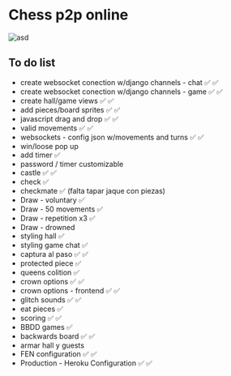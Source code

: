 # Chess p2p online


![asd](https://i.ibb.co/9t9Rqxy/chess.png)


## To do list

* create websocket conection w/django channels - chat :white_check_mark: :white_check_mark:
* create websocket conection w/django channels - game :white_check_mark: :white_check_mark:
* create hall/game views :white_check_mark: :white_check_mark:
* add pieces/board sprites :white_check_mark: :white_check_mark:
* javascript drag and drop :white_check_mark: :white_check_mark:
* valid movements :white_check_mark: :white_check_mark:
* websockets - config json w/movements and turns :white_check_mark: :white_check_mark:
* win/loose pop up 
* add timer :white_check_mark:
* password / timer customizable
* castle :white_check_mark: :white_check_mark:
* check :white_check_mark:
* checkmate :white_check_mark: (falta tapar jaque con piezas)
* Draw - voluntary :white_check_mark: 
* Draw - 50 movements :white_check_mark: 
* Draw - repetition x3 :white_check_mark: 
* Draw - drowned
* styling hall :white_check_mark:
* styling game chat :white_check_mark:
* captura al paso :white_check_mark: :white_check_mark:
* protected piece :white_check_mark:
* queens colition :white_check_mark:
* crown options :white_check_mark: :white_check_mark:
* crown options - frontend :white_check_mark: :white_check_mark:
* glitch sounds :white_check_mark: :white_check_mark:
* eat pieces :white_check_mark:
* scoring :white_check_mark: :white_check_mark:
* BBDD games :white_check_mark: 
* backwards board :white_check_mark: :white_check_mark:
* armar hall y guests
* FEN configuration :white_check_mark: :white_check_mark:
* Production - Heroku Configuration :white_check_mark: :white_check_mark:
